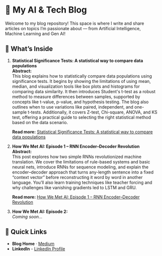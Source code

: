 # 📝 My AI & Tech Blog

Welcome to my blog repository! This space is where I write and share articles on topics I’m passionate about — from Artificial Intelligence, Machine Learning and Gen AI!

## 🚀 What’s Inside

1. **Statistical Significance Tests: A statistical way to compare data populations**  
   **Abstract:**  
   This blog explains how to statistically compare data populations using significance tests. It begins by showing the limitations of using mean, median, and visualization tools like box plots and histograms for comparing data similarity. It then introduces Student's t-test as a robust method to measure differences between samples, supported by concepts like t-value, p-value, and hypothesis testing. The blog also outlines when to use variations like paired, independent, and one-sample t-tests. Additionally, it covers Z-test, Chi-square, ANOVA, and KS test, offering a practical guide to selecting the right statistical method based on the data scenario.
   
   **Read more:** [Statistical Significance Tests: A statistical way to compare data populations](https://medium.com/@igniobydigitate/statistical-significance-tests-a-statistical-way-to-compare-data-populations-1effad328f7c)


3. **How We Met AI: Episode 1 – RNN Encoder–Decoder Revolution**  
   **Abstract:**  
   This post explores how two simple RNNs revolutionized machine translation. We cover the limitations of rule-based systems and basic neural nets, introduce RNNs for sequence modeling, and explain the encoder–decoder approach that turns any-length sentence into a fixed “context vector” before reconstructing it word by word in another language. You’ll also learn training techniques like teacher forcing and why challenges like vanishing gradients led to LSTM and GRU.
   
   **Read more:** [How We Met AI: Episode 1 – RNN Encoder–Decoder Revolution](https://medium.com/@bhookyauday/how-we-met-ai-episode-1-rnn-encoder-decoder-revolution-a1ffabef76d5)

2. **How We Met AI: Episode 2:**  
   _Coming soon…_


## 🔗 Quick Links

- **Blog Home** · [Medium](https://medium.com/@bhookyauday)
- **LinkedIn** - [LinkedIn Profile](https://www.linkedin.com/in/uday-chandra/)
